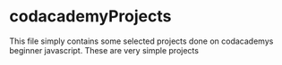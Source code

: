 # codacademyProjects
This file simply contains some selected projects done on codacademys beginner javascript. These are very simple projects
